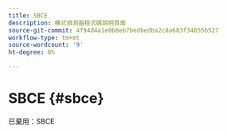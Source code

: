 ```yaml
---
title: SBCE
description: 模式偵測器程式碼說明頁面
source-git-commit: 4f94d4a1e0b8eb7bedbedba2c8a683f34655b527
workflow-type: tm+mt
source-wordcount: '9'
ht-degree: 0%

---
```



# SBCE {#sbce}

已棄用：SBCE

